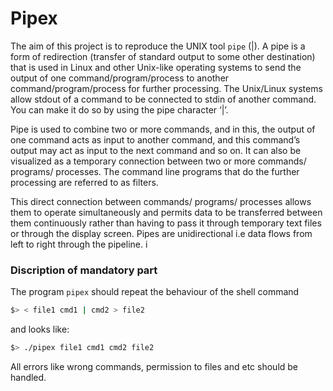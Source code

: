 # Pipex
The aim of this project is to reproduce the UNIX tool `pipe` (|).
A pipe is a form of redirection (transfer of standard output to some other destination) that is used in Linux and other Unix-like operating systems to send the output of one command/program/process to another command/program/process for further processing. 
The Unix/Linux systems allow stdout of a command to be connected to stdin of another command. 
You can make it do so by using the pipe character ‘|’. 

Pipe is used to combine two or more commands, and in this, the output of one command acts as input to another command, and this command’s output may act as input to the next command and so on. 
It can also be visualized as a temporary connection between two or more commands/ programs/ processes. The command line programs that do the further processing are referred to as filters. 

This direct connection between commands/ programs/ processes allows them to operate simultaneously and permits data to be transferred between them continuously rather than having to pass it through temporary text files or through the display screen. 
Pipes are unidirectional i.e data flows from left to right through the pipeline. i

### Discription of mandatory part
The program `pipex` should repeat the behaviour of the shell command
```bash
$> < file1 cmd1 | cmd2 > file2
```
and looks like:
```bash
$> ./pipex file1 cmd1 cmd2 file2
```
All errors like wrong commands,  permission to files and etc should be handled.
